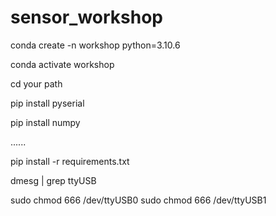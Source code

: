 # sensor_workshop

conda create -n workshop python=3.10.6

conda activate workshop

cd your path

pip install pyserial

pip install numpy

......

pip install -r requirements.txt

dmesg | grep ttyUSB

sudo chmod 666 /dev/ttyUSB0
sudo chmod 666 /dev/ttyUSB1
